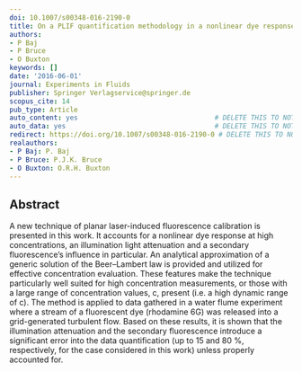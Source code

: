 ```yaml
---
doi: 10.1007/s00348-016-2190-0
title: On a PLIF quantification methodology in a nonlinear dye response regime
authors:
- P Baj
- P Bruce
- O Buxton
keywords: []
date: '2016-06-01'
journal: Experiments in Fluids
publisher: Springer Verlagservice@springer.de
scopus_cite: 14
pub_type: Article
auto_content: yes                                  # DELETE THIS TO NOT AUTO GENERATE CONTENT
auto_data: yes                                     # DELETE THIS TO NOT AUTO GENERATE METADATA
redirect: https://doi.org/10.1007/s00348-016-2190-0 # DELETE THIS TO NOT REDIRECT
realauthors:
- P Baj: P. Baj
- P Bruce: P.J.K. Bruce
- O Buxton: O.R.H. Buxton
---
```



## Abstract
A new technique of planar laser-induced fluorescence calibration is presented in this work. It accounts for a nonlinear dye response at high concentrations, an illumination light attenuation and a secondary fluorescence’s influence in particular. An analytical approximation of a generic solution of the Beer–Lambert law is provided and utilized for effective concentration evaluation. These features make the technique particularly well suited for high concentration measurements, or those with a large range of concentration values, c, present (i.e. a high dynamic range of c). The method is applied to data gathered in a water flume experiment where a stream of a fluorescent dye (rhodamine 6G) was released into a grid-generated turbulent flow. Based on these results, it is shown that the illumination attenuation and the secondary fluorescence introduce a significant error into the data quantification (up to 15 and 80 %, respectively, for the case considered in this work) unless properly accounted for.
